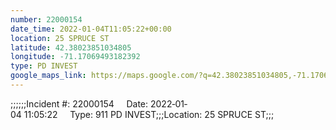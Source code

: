 ```yaml
---
number: 22000154
date_time: 2022-01-04T11:05:22+00:00
location: 25 SPRUCE ST
latitude: 42.38023851034805
longitude: -71.17069493182392
type: PD INVEST
google_maps_link: https://maps.google.com/?q=42.38023851034805,-71.17069493182392
---
```


;;;;;;Incident #: 22000154     Date: 2022‐01‐04 11:05:22     Type: 911 PD INVEST;;;Location: 25 SPRUCE ST;;;
